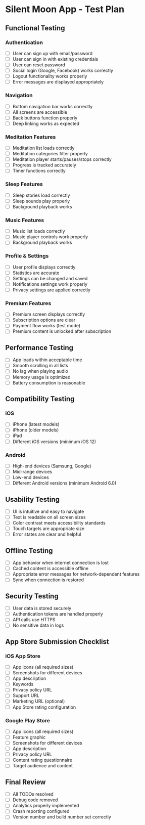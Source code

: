 # Silent Moon App - Test Plan

## Functional Testing

### Authentication
- [ ] User can sign up with email/password
- [ ] User can sign in with existing credentials
- [ ] User can reset password
- [ ] Social login (Google, Facebook) works correctly
- [ ] Logout functionality works properly
- [ ] Error messages are displayed appropriately

### Navigation
- [ ] Bottom navigation bar works correctly
- [ ] All screens are accessible
- [ ] Back buttons function properly
- [ ] Deep linking works as expected

### Meditation Features
- [ ] Meditation list loads correctly
- [ ] Meditation categories filter properly
- [ ] Meditation player starts/pauses/stops correctly
- [ ] Progress is tracked accurately
- [ ] Timer functions correctly

### Sleep Features
- [ ] Sleep stories load correctly
- [ ] Sleep sounds play properly
- [ ] Background playback works

### Music Features
- [ ] Music list loads correctly
- [ ] Music player controls work properly
- [ ] Background playback works

### Profile & Settings
- [ ] User profile displays correctly
- [ ] Statistics are accurate
- [ ] Settings can be changed and saved
- [ ] Notifications settings work properly
- [ ] Privacy settings are applied correctly

### Premium Features
- [ ] Premium screen displays correctly
- [ ] Subscription options are clear
- [ ] Payment flow works (test mode)
- [ ] Premium content is unlocked after subscription

## Performance Testing

- [ ] App loads within acceptable time
- [ ] Smooth scrolling in all lists
- [ ] No lag when playing audio
- [ ] Memory usage is optimized
- [ ] Battery consumption is reasonable

## Compatibility Testing

### iOS
- [ ] iPhone (latest models)
- [ ] iPhone (older models)
- [ ] iPad
- [ ] Different iOS versions (minimum iOS 12)

### Android
- [ ] High-end devices (Samsung, Google)
- [ ] Mid-range devices
- [ ] Low-end devices
- [ ] Different Android versions (minimum Android 6.0)

## Usability Testing

- [ ] UI is intuitive and easy to navigate
- [ ] Text is readable on all screen sizes
- [ ] Color contrast meets accessibility standards
- [ ] Touch targets are appropriate size
- [ ] Error states are clear and helpful

## Offline Testing

- [ ] App behavior when internet connection is lost
- [ ] Cached content is accessible offline
- [ ] Appropriate error messages for network-dependent features
- [ ] Sync when connection is restored

## Security Testing

- [ ] User data is stored securely
- [ ] Authentication tokens are handled properly
- [ ] API calls use HTTPS
- [ ] No sensitive data in logs

## App Store Submission Checklist

### iOS App Store
- [ ] App icons (all required sizes)
- [ ] Screenshots for different devices
- [ ] App description
- [ ] Keywords
- [ ] Privacy policy URL
- [ ] Support URL
- [ ] Marketing URL (optional)
- [ ] App Store rating configuration

### Google Play Store
- [ ] App icons (all required sizes)
- [ ] Feature graphic
- [ ] Screenshots for different devices
- [ ] App description
- [ ] Privacy policy URL
- [ ] Content rating questionnaire
- [ ] Target audience and content

## Final Review

- [ ] All TODOs resolved
- [ ] Debug code removed
- [ ] Analytics properly implemented
- [ ] Crash reporting configured
- [ ] Version number and build number set correctly

